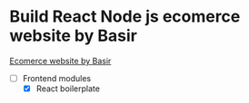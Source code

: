# Build React Node js ecomerce website by Basir

[Ecomerce website by Basir](https://www.youtube.com/watch?v=Fy9SdZLBTOo&t=120s)

* [ ] Frontend modules
  * [x] React boilerplate